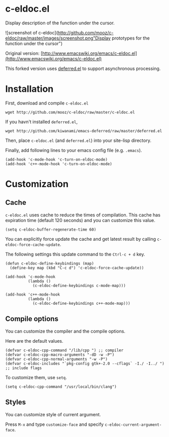 c-eldoc.el
==========

Display description of the function under the cursor.

![screenshot of c-eldoc](http://github.com/mooz/c-eldoc/raw/master/images/screenshot.png"Display prototypes for the function under the cursor")

Original version: [http://www.emacswiki.org/emacs/c-eldoc.el](http://www.emacswiki.org/emacs/c-eldoc.el)

This forked version uses [deferred.el](http://github.com/kiwanami/emacs-deferred "emacs-deferred") to support asynchronous processing.

Installation
============

First, download and compile `c-eldoc.el`

    wget http://github.com/mooz/c-eldoc/raw/master/c-eldoc.el

If you havn't installed `deferred.el`,

    wget http://github.com/kiwanami/emacs-deferred/raw/master/deferred.el

Then, place `c-eldoc.el` (and `deferred.el`) into your site-lisp directory.

Finally, add following lines to your emacs config file (e.g. `.emacs`).

    (add-hook 'c-mode-hook 'c-turn-on-eldoc-mode)
    (add-hook 'c++-mode-hook 'c-turn-on-eldoc-mode)

Customization
=============

Cache
-----

`c-eldoc.el` uses cache to reduce the times of compilation. This cache has expiration time (default 120 seconds) and you can customize this value.

    (setq c-eldoc-buffer-regenerate-time 60)

You can explicitly force update the cache and get latest result by calling `c-eldoc-force-cache-update`.

The following settings this update command to the `Ctrl-c + d` key.

    (defun c-eldoc-define-keybindings (map)
      (define-key map (kbd "C-c d") 'c-eldoc-force-cache-update))
    
    (add-hook 'c-mode-hook
              (lambda ()
                (c-eldoc-define-keybindings c-mode-map)))
    
    (add-hook 'c++-mode-hook
              (lambda ()
                (c-eldoc-define-keybindings c++-mode-map)))

Compile options
---------------

You can customize the compiler and the compile options.

Here are the default values.

    (defvar c-eldoc-cpp-command "/lib/cpp ") ;; compiler
    (defvar c-eldoc-cpp-macro-arguments "-dD -w -P")
    (defvar c-eldoc-cpp-normal-arguments "-w -P")
    (defvar c-eldoc-includes "`pkg-config gtk+-2.0 --cflags` -I./ -I../ ") ;; include flags

To customize them, use `setq`.

    (setq c-eldoc-cpp-command "/usr/local/bin/clang")

Styles
-----------------------------

You can customize style of current argument.

Press `M-x` and type `customize-face` and specify `c-eldoc-current-argument-face`.
